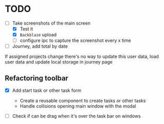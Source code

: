 # TODO
- [ ] Take screenshots of the main screen
  - [x] Test it 
  - [x] `Backblaze` upload
  - [ ] configure ipc to capture the screenshot every x time

- [ ] Journey, add total by date

If assigned projects change there's no way to update this user data, 
load user data and update local storage in journey page

## Refactoring toolbar
- [x] Add start task or other task form
  - Create a reusable component to create tasks or other tasks
  - Handle collisions opening main window with the modal

- [ ] Check if can be drag when it's over the task bar on windows
